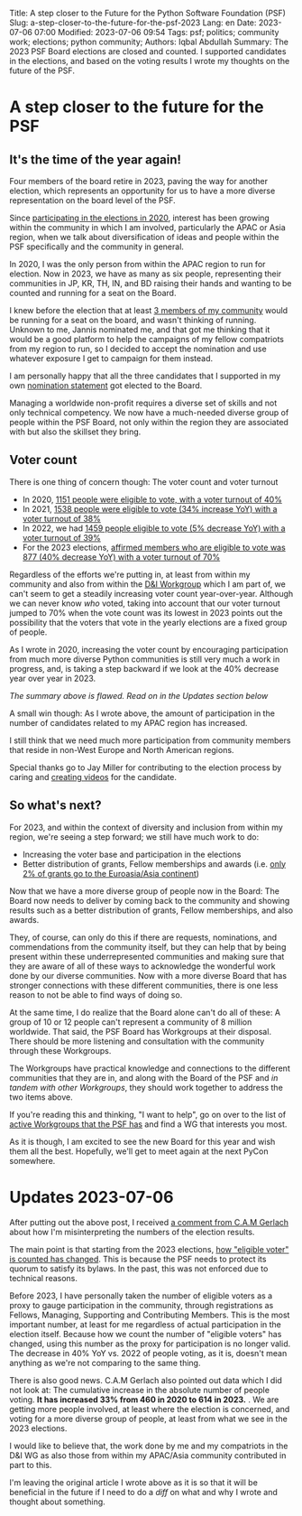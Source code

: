 Title: A step closer to the Future for the Python Software Foundation (PSF)
Slug: a-step-closer-to-the-future-for-the-psf-2023
Lang: en
Date: 2023-07-06 07:00
Modified: 2023-07-06 09:54
Tags: psf; politics; community work; elections; python community;
Authors: Iqbal Abdullah
Summary: The 2023 PSF Board elections are closed and counted. I supported candidates in the elections, and based on the voting results I wrote my thoughts on the future of the PSF.

# A step closer to the future for the PSF

## It's the time of the year again!

Four members of the board retire in 2023, paving the way for another election, which represents an opportunity for us to have a more diverse representation on the board level of the PSF.

Since [participating in the elections in 2020]({filename}/posts/2020/diversification-is-the-future-for-the-psf-en.md), interest has been growing within the community in which I am involved, particularly the APAC or Asia region, when we talk about diversification of ideas and people within the PSF specifically and the community in general.

In 2020, I was the only person from within the APAC region to run for election. Now in 2023, we have as many as six people, representing their communities in JP, KR, TH, IN, and BD raising their hands and wanting to be counted and running for a seat on the Board.

I knew before the election that at least [3 members of my community](https://www.python.org/nominations/elections/2023-python-software-foundation-board/nominees/) would be running for a seat on the board, and wasn't thinking of running. Unknown to me, Jannis nominated me, and that got me thinking that it would be a good platform to help the campaigns of my fellow compatriots from my region to run, so I decided to accept the nomination and use whatever exposure I get to campaign for them instead.

I am personally happy that all the three candidates that I supported in my own [nomination statement](https://www.python.org/nominations/elections/2023-python-software-foundation-board/nominees/iqbal-abdullah/) got elected to the Board.

Managing a worldwide non-profit requires a diverse set of skills and not only technical competency. We now have a much-needed diverse group of people within the PSF Board, not only within the region they are associated with but also the skillset they bring.

## Voter count

There is one thing of concern though: The voter count and voter turnout

* In 2020, [1151 people were eligible to vote, with a voter turnout of 40%](https://thefortunate.blog/diversification-is-the-future-for-the-psf.html)
* In 2021, [1538 people were eligible to vote (34% increase YoY) with a voter turnout of 38%](https://discuss.python.org/t/2021-python-software-foundation-board-of-directors-election-results/9418)
* In 2022, we had [1459 people eligible to vote (5% decrease YoY) with a voter turnout of 39%](https://thefortunate.blog/the-future-is-still-not-here-for-the-psf-2022.html)
* For the 2023 elections, [affirmed members who are eligible to vote was 877 (40% decrease YoY) with a voter turnout of 70%](https://pyfound.blogspot.com/2023/06/announcing-2023-psf-board-election.html)

Regardless of the efforts we're putting in, at least from within my community and also from within the [D&I Workgroup](https://wiki.python.org/psf/DiversityandInclusionWG) which I am part of, we can't seem to get a steadily increasing voter count year-over-year. Although we can never know _who_ voted, taking into account that our voter turnout jumped to 70% when the vote count was its lowest in 2023 points out the possibility that the voters that vote in the yearly elections are a fixed group of people.

As I wrote in 2020, increasing the voter count by encouraging participation from much more diverse Python communities is still very much a work in progress, and, is taking a step backward if we look at the 40% decrease year over year in 2023.

*The summary above is flawed. Read on in the Updates section below*

A small win though: As I wrote above, the amount of participation in the number of candidates related to my APAC region has increased.

I still think that we need much more participation from community members that reside in non-West Europe and North American regions.

Special thanks go to Jay Miller for contributing to the election process by caring and [creating videos](https://www.youtube.com/playlist?list=PL9MuO5r3rpXJ5k-NEI3Gc6S3CZU7mGwvP) for the candidate.

## So what's next?

For 2023, and within the context of diversity and inclusion from within my region, we're seeing a step forward; we still have much work to do:

* Increasing the voter base and participation in the elections
* Better distribution of grants, Fellow memberships and awards (i.e. [only 2% of grants go to the Euroasia/Asia continent](https://lalokalabs.co/en/2023/04/attending-pycon-us-2023/))

Now that we have a more diverse group of people now in the Board: The Board now needs to deliver by coming back to the community and showing results such as a better distribution of grants, Fellow memberships, and also awards.

They, of course, can only do this if there are requests, nominations, and commendations from the community itself, but they can help that by being present within these underrepresented communities and making sure that they are aware of all of these ways to acknowledge the wonderful work done by our diverse communities. Now with a more diverse Board that has stronger connections with these different communities, there is one less reason to not be able to find ways of doing so.

At the same time, I do realize that the Board alone can't do all of these: A group of 10 or 12 people can't represent a community of 8 million worldwide. That said, the PSF Board has Workgroups at their disposal. There should be more listening and consultation with the community through these Workgroups.

The Workgroups have practical knowledge and connections to the different communities that they are in, and along with the Board of the PSF and _in tandem with other Workgroups_, they should work together to address the two items above.

If you're reading this and thinking, "I want to help", go on over to the list of [active Workgroups that the PSF has](https://www.python.org/psf/workgroups/) and find a WG that interests you most.

As it is though, I am excited to see the new Board for this year and wish them all the best. Hopefully, we'll get to meet again at the next PyCon somewhere. 

# Updates 2023-07-06

After putting out the above post, I received [a comment from C.A.M Gerlach](https://discuss.python.org/t/psf-board-election-dates-for-2023/26699/29/) about how I'm misinterpreting the numbers of the election results.

The main point is that starting from the 2023 elections, [how "eligible voter" is counted has changed](https://discuss.python.org/t/important-affirm-your-psf-membership-voting-status/27502/). This is because the PSF needs to protect its quorum to satisfy its bylaws. In the past, this was not enforced due to technical reasons.

Before 2023, I have personally taken the number of eligible voters as a proxy to gauge participation in the community, through registrations as Fellows, Managing, Supporting and Contributing Members. This is the most important number, at least for me regardless of actual participation in the election itself. Because how we count the number of "eligible voters" has changed, using this number as the proxy for participation is no longer valid. The decrease in 40% YoY vs. 2022 of people voting, as it is, doesn't mean anything as we're not comparing to the same thing.

There is also good news. C.A.M Gerlach also pointed out data which I did not look at: The cumulative increase in the absolute number of people voting. **It has increased 33% from 460 in 2020 to 614 in 2023.** . We are getting more people involved, at least where the election is concerned, and voting for a more diverse group of people, at least from what we see in the 2023 elections.

I would like to believe that, the work done by me and my compatriots in the D&I WG as also those from within my APAC/Asia community contributed in part to this.

I'm leaving the original article I wrote above as it is so that it will be beneficial in the future if I need to do a _diff_ on what and why I wrote and thought about something.
